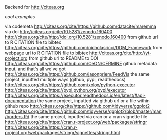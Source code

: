 Backend for http://citeas.org

_cool examples_

via codemeta
http://citeas.org/cite/https://github.com/datacite/maremma 
via doi
http://citeas.org/cite/10.5281/zenodo.160400
http://citeas.org/cite/http://doi.org/10.5281/zenodo.160400 
from github url to R CITATION file to bibtex
http://citeas.org/cite/https://github.com/nicholasricci/DDM_Framework
from webpage url to R CITATION file to bibtex
http://citeas.org/cite/http://yt-project.org
from github url to README to DOI
http://citeas.org/cite/https://github.com/CeON/CERMINE
github metadata input, and that's all we've got
http://citeas.org/cite/https://github.com/jasonpriem/FeedVis
the same project, inputted multiple ways (github, pypi, readthedocs)
http://citeas.org/cite/https://github.com/xolox/python-executor
http://citeas.org/cite/https://pypi.python.org/pypi/executor
http://citeas.org/cite/https://executor.readthedocs.io/en/latest/#api-documentation
the same project, inputted via github url or a file within github repo
http://citeas.org/cite/https://github.com/tidyverse/ggplot2
http://citeas.org/cite/https://github.com/tidyverse/ggplot2/blob/master/man/borders.Rd
the same project, inputted via cran or a cran vignette file 
http://citeas.org/cite/https://cran.r-project.org/web/packages/stringr
http://citeas.org/cite/https://cran.r-project.org/web/packages/stringr/vignettes/stringr.html

